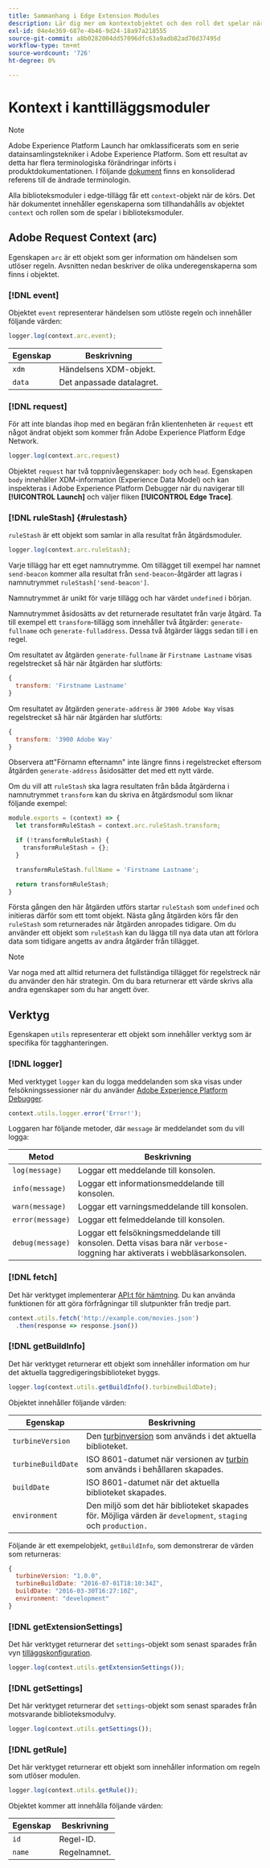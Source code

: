 ```yaml
---
title: Sammanhang i Edge Extension Modules
description: Lär dig mer om kontextobjektet och den roll det spelar när det gäller att interagera med biblioteksmoduler i taggtillägg för kantegenskaper.
exl-id: 04e4e369-687e-4b46-9d24-18a97a218555
source-git-commit: a8b0282004dd57096dfc63a9adb82ad70d37495d
workflow-type: tm+mt
source-wordcount: '726'
ht-degree: 0%

---
```


# Kontext i kanttilläggsmoduler

>[!NOTE]
>
> Adobe Experience Platform Launch har omklassificerats som en serie datainsamlingstekniker i Adobe Experience Platform. Som ett resultat av detta har flera terminologiska förändringar införts i produktdokumentationen. I följande [dokument](../../term-updates.md) finns en konsoliderad referens till de ändrade terminologin.

Alla biblioteksmoduler i edge-tillägg får ett `context`-objekt när de körs. Det här dokumentet innehåller egenskaperna som tillhandahålls av objektet `context` och rollen som de spelar i biblioteksmoduler.

## Adobe Request Context (arc)

Egenskapen `arc` är ett objekt som ger information om händelsen som utlöser regeln. Avsnitten nedan beskriver de olika underegenskaperna som finns i objektet.

### [!DNL event]

Objektet `event` representerar händelsen som utlöste regeln och innehåller följande värden:

```js
logger.log(context.arc.event);
```

| Egenskap | Beskrivning |
| --- | --- |
| `xdm` | Händelsens XDM-objekt. |
| `data` | Det anpassade datalagret. |

### [!DNL request]

För att inte blandas ihop med en begäran från klientenheten är `request` ett något ändrat objekt som kommer från Adobe Experience Platform Edge Network.

```js
logger.log(context.arc.request)
```

Objektet `request` har två toppnivåegenskaper: `body` och `head`. Egenskapen `body` innehåller XDM-information (Experience Data Model) och kan inspekteras i Adobe Experience Platform Debugger när du navigerar till **[!UICONTROL Launch]** och väljer fliken **[!UICONTROL Edge Trace]**.

### [!DNL ruleStash] {#rulestash}

`ruleStash` är ett objekt som samlar in alla resultat från åtgärdsmoduler.

```js
logger.log(context.arc.ruleStash);
```

Varje tillägg har ett eget namnutrymme. Om tillägget till exempel har namnet `send-beacon` kommer alla resultat från `send-beacon`-åtgärder att lagras i namnutrymmet `ruleStash['send-beacon']`.

Namnutrymmet är unikt för varje tillägg och har värdet `undefined` i början.

Namnutrymmet åsidosätts av det returnerade resultatet från varje åtgärd. Ta till exempel ett `transform`-tillägg som innehåller två åtgärder: `generate-fullname` och `generate-fulladdress`. Dessa två åtgärder läggs sedan till i en regel.

Om resultatet av åtgärden `generate-fullname` är `Firstname Lastname` visas regelstrecket så här när åtgärden har slutförts:

```js
{
  transform: 'Firstname Lastname'
}
```

Om resultatet av åtgärden `generate-address` är `3900 Adobe Way` visas regelstrecket så här när åtgärden har slutförts:

```js
{
  transform: '3900 Adobe Way'
}
```

Observera att&quot;Förnamn efternamn&quot; inte längre finns i regelstrecket eftersom åtgärden `generate-address` åsidosätter det med ett nytt värde.

Om du vill att `ruleStash` ska lagra resultaten från båda åtgärderna i namnutrymmet `transform` kan du skriva en åtgärdsmodul som liknar följande exempel:

```js
module.exports = (context) => {
  let transformRuleStash = context.arc.ruleStash.transform;

  if (!transformRuleStash) {
    transformRuleStash = {};
  }

  transformRuleStash.fullName = 'Firstname Lastname';

  return transformRuleStash;
}
```

Första gången den här åtgärden utförs startar `ruleStash` som `undefined` och initieras därför som ett tomt objekt. Nästa gång åtgärden körs får den `ruleStash` som returnerades när åtgärden anropades tidigare. Om du använder ett objekt som `ruleStash` kan du lägga till nya data utan att förlora data som tidigare angetts av andra åtgärder från tillägget.

>[!NOTE]
>
>Var noga med att alltid returnera det fullständiga tillägget för regelstreck när du använder den här strategin. Om du bara returnerar ett värde skrivs alla andra egenskaper som du har angett över.

## Verktyg

Egenskapen `utils` representerar ett objekt som innehåller verktyg som är specifika för tagghanteringen.

### [!DNL logger]

Med verktyget `logger` kan du logga meddelanden som ska visas under felsökningssessioner när du använder [Adobe Experience Platform Debugger](https://chrome.google.com/webstore/detail/adobe-experience-platform/bfnnokhpnncpkdmbokanobigaccjkpob).

```js
context.utils.logger.error('Error!');
```

Loggaren har följande metoder, där `message` är meddelandet som du vill logga:

| Metod | Beskrivning |
| --- | --- |
| `log(message)` | Loggar ett meddelande till konsolen. |
| `info(message)` | Loggar ett informationsmeddelande till konsolen. |
| `warn(message)` | Loggar ett varningsmeddelande till konsolen. |
| `error(message)` | Loggar ett felmeddelande till konsolen. |
| `debug(message)` | Loggar ett felsökningsmeddelande till konsolen. Detta visas bara när `verbose`-loggning har aktiverats i webbläsarkonsolen. |

### [!DNL fetch]

Det här verktyget implementerar [API:t för hämtning](https://developer.mozilla.org/en-US/docs/Web/API/Fetch_API). Du kan använda funktionen för att göra förfrågningar till slutpunkter från tredje part.

```js
context.utils.fetch('http://example.com/movies.json')
  .then(response => response.json())
```

### [!DNL getBuildInfo]

Det här verktyget returnerar ett objekt som innehåller information om hur det aktuella taggredigeringsbiblioteket byggs.

```js
logger.log(context.utils.getBuildInfo().turbineBuildDate);
```

Objektet innehåller följande värden:

| Egenskap | Beskrivning |
| --- | --- |
| `turbineVersion` | Den [turbinversion](https://www.npmjs.com/package/@adobe/reactor-turbine-edge) som används i det aktuella biblioteket. |
| `turbineBuildDate` | ISO 8601-datumet när versionen av [turbin](https://www.npmjs.com/package/@adobe/reactor-turbine-edge) som används i behållaren skapades. |
| `buildDate` | ISO 8601-datumet när det aktuella biblioteket skapades. |
| `environment` | Den miljö som det här biblioteket skapades för. Möjliga värden är `development`, `staging` och `production.` |

Följande är ett exempelobjekt, `getBuildInfo`, som demonstrerar de värden som returneras:

```js
{
  turbineVersion: "1.0.0",
  turbineBuildDate: "2016-07-01T18:10:34Z",
  buildDate: "2016-03-30T16:27:10Z",
  environment: "development"
}
```

### [!DNL getExtensionSettings]

Det här verktyget returnerar det `settings`-objekt som senast sparades från vyn [tilläggskonfiguration](../configuration.md).

```js
logger.log(context.utils.getExtensionSettings());
```

### [!DNL getSettings]

Det här verktyget returnerar det `settings`-objekt som senast sparades från motsvarande biblioteksmodulvy.

```js
logger.log(context.utils.getSettings());
```

### [!DNL getRule]

Det här verktyget returnerar ett objekt som innehåller information om regeln som utlöser modulen.

```js
logger.log(context.utils.getRule());
```

Objektet kommer att innehålla följande värden:

| Egenskap | Beskrivning |
| --- | --- |
| `id` | Regel-ID. |
| `name` | Regelnamnet. |
